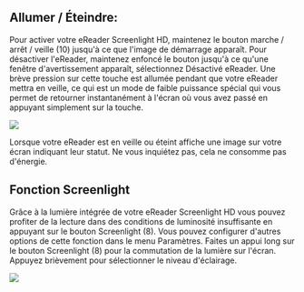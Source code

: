 ## Allumer / Éteindre:

Pour activer votre eReader Screenlight HD, maintenez le bouton marche / arrêt / veille (10) jusqu'à ce que l'image de démarrage apparaît. Pour désactiver l'eReader, maintenez enfoncé le bouton jusqu'à ce qu'une fenêtre d'avertissement apparaît, sélectionnez Désactivé eReader. Une brève pression sur cette touche est allumée pendant que votre eReader mettra en veille, ce qui est un mode de faible puissance spécial qui vous permet de retourner instantanément à l'écran où vous avez passé en appuyant simplement sur la touche.

![](http://static.energysistem.com/images/manuals/39225/569374303b9ac.jpg)

Lorsque votre eReader est en veille ou éteint affiche une image sur votre écran indiquant leur statut. Ne vous inquiétez pas, cela ne consomme pas d'énergie.


## Fonction Screenlight

Grâce à la lumière intégrée de votre eReader Screenlight HD vous pouvez profiter de la lecture dans des conditions de luminosité insuffisante en appuyant sur le bouton Screenlight (8). Vous pouvez configurer d'autres options de cette fonction dans le menu Paramètres. Faites un appui long sur le bouton Screenlight (8) pour la commutation de la lumière sur l'écran. Appuyez brièvement pour sélectionner le niveau d'éclairage.

![](http://static.energysistem.com/images/manuals/39225/56966d2113b44.jpg)


